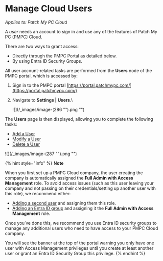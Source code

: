 # Manage Cloud Users

_Applies to: Patch My PC Cloud_

A _user_ needs an account to sign in and use any of the features of Patch My PC (PMPC) Cloud.

There are two ways to grant access:

* Directly through the PMPC Portal as detailed below.
* By using Entra ID Security Groups.

All user account-related tasks are performed from the **Users** node of the PMPC portal, which is accessed by:

1. Sign in to the PMPC portal [https://portal.patchmypc.com/](https://portal.patchmypc.com/)
2.  Navigate to  **Settings | Users**.\


    ![](/_images/image-(286 "").png "")

The **Users** page is then displayed, allowing you to complete the following tasks:

* [Add a User](add-a-cloud-user.md)
* [Modify a User](modify-a-cloud-user.md)
* [Delete a User](delete-a-cloud-user.md)

![](/_images/image-(287 "").png "")

{% hint style="info" %}
**Note**

When you first set up a PMPC Cloud company, the user creating the company is automatically assigned the **Full Admin with Access Management** role. To avoid access issues (such as this user leaving your company and not passing on their credentials/setting up another user with this role), we recommend either:

* [Adding a second user](add-a-cloud-user.md) and assigning them this role.
* [Adding an Entra ID group](using-entra-id-security-groups-in-cloud/add-an-entra-id-group-to-cloud.md) and assigning it the **Full Admin with Access Management** role.

Once you’ve done this, we recommend you use Entra ID security groups to manage any additional users who need to have access to your PMPC Cloud company.

You will see the banner at the top of the portal warning you only have one user with Access Management privileges until you create at least another user or grant an Entra ID Security Group this privilege.
{% endhint %}
